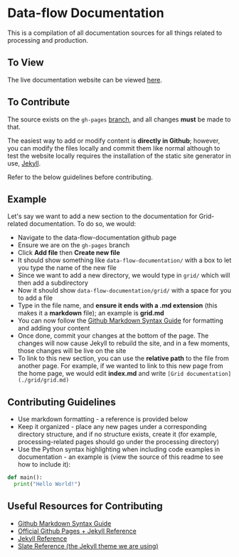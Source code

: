 # Data-flow Documentation
This is a compilation of all documentation sources for all things related to processing and production.

## To View

The live documentation website can be viewed [here](https://snoplus.github.io/data-flow-documentation/).

## To Contribute

The source exists on the `gh-pages` [branch](https://github.com/snoplus/data-flow-documentation/tree/gh-pages), and all changes **must** be made to that.

The easiest way to add or modify content is **directly in Github**; however, you can modify the files locally and commit them like normal although to test the website locally requires the installation of the static site generator in use, [Jekyll](https://jekyllrb.com/docs/).

Refer to the below guidelines before contributing.

## Example

Let's say we want to add a new section to the documentation for Grid-related documentation. To do so, we would:
* Navigate to the data-flow-documentation github page
* Ensure we are on the `gh-pages` branch
* Click **Add file** then **Create new file**
* It should show something like `data-flow-documentation/` with a box to let you type the name of the new file
* Since we want to add a new directory, we would type in `grid/` which will then add a subdirectory
* Now it should show `data-flow-documentation/grid/` with a space for you to add a file
* Type in the file name, and **ensure it ends with a .md extension** (this makes it a **markdown** file); an example is **grid.md**
* You can now follow the [Github Markdown Syntax Guide](https://guides.github.com/features/mastering-markdown/) for formatting and adding your content
* Once done, commit your changes at the bottom of the page. The changes will now cause Jekyll to rebuild the site, and in a few moments, those changes will be live on the site
* To link to this new section, you can use the **relative path** to the file from another page. For example, if we wanted to link to this new page from the home page, we would edit **index.md** and write `[Grid documentation](./grid/grid.md)`

## Contributing Guidelines

* Use markdown formatting - a reference is provided below
* Keep it organized - place any new pages under a corresponding directory structure, and if no structure exists, create it (for example, processing-related pages should go under the processing directory)
* Use the Python syntax highlighting when including code examples in documentation - an example is (view the source of this readme to see how to include it):
```python
def main():
  print("Hello World!")
```

## Useful Resources for Contributing
* [Github Markdown Syntax Guide](https://guides.github.com/features/mastering-markdown/)
* [Official Github Pages + Jekyll Reference](https://docs.github.com/en/github/working-with-github-pages/setting-up-a-github-pages-site-with-jekyll)
* [Jekyll Reference](https://jekyllrb.com/docs/)
* [Slate Reference (the Jekyll theme we are using)](https://github.com/pages-themes/slate)
